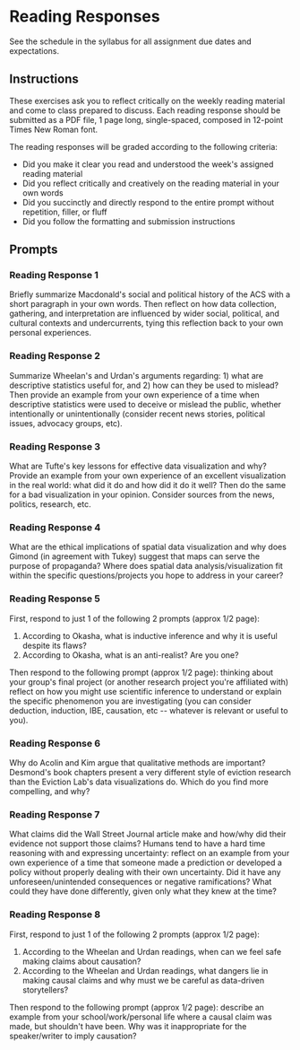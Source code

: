 # Reading Responses

See the schedule in the syllabus for all assignment due dates and expectations.

## Instructions

These exercises ask you to reflect critically on the weekly reading material and come to class prepared to discuss. Each reading response should be submitted as a PDF file, 1 page long, single-spaced, composed in 12-point Times New Roman font.

The reading responses will be graded according to the following criteria:

- Did you make it clear you read and understood the week's assigned reading material
- Did you reflect critically and creatively on the reading material in your own words
- Did you succinctly and directly respond to the entire prompt without repetition, filler, or fluff
- Did you follow the formatting and submission instructions

## Prompts

### Reading Response 1

Briefly summarize Macdonald's social and political history of the ACS with a short paragraph in your own words. Then reflect on how data collection, gathering, and interpretation are influenced by wider social, political, and cultural contexts and undercurrents, tying this reflection back to your own personal experiences.

### Reading Response 2

Summarize Wheelan's and Urdan's arguments regarding: 1) what are descriptive statistics useful for, and 2) how can they be used to mislead? Then provide an example from your own experience of a time when descriptive statistics were used to deceive or mislead the public, whether intentionally or unintentionally (consider recent news stories, political issues, advocacy groups, etc).

### Reading Response 3

What are Tufte's key lessons for effective data visualization and why? Provide an example from your own experience of an excellent visualization in the real world: what did it do and how did it do it well? Then do the same for a bad visualization in your opinion. Consider sources from the news, politics, research, etc.

### Reading Response 4

What are the ethical implications of spatial data visualization and why does Gimond (in agreement with Tukey) suggest that maps can serve the purpose of propaganda? Where does spatial data analysis/visualization fit within the specific questions/projects you hope to address in your career?

### Reading Response 5

First, respond to just 1 of the following 2 prompts (approx 1/2 page):

1. According to Okasha, what is inductive inference and why it is useful despite its flaws?
2. According to Okasha, what is an anti-realist? Are you one?

Then respond to the following prompt (approx 1/2 page): thinking about your group's final project (or another research project you're affiliated with) reflect on how you might use scientific inference to understand or explain the specific phenomenon you are investigating (you can consider deduction, induction, IBE, causation, etc -- whatever is relevant or useful to you).

### Reading Response 6

Why do Acolin and Kim argue that qualitative methods are important? Desmond's book chapters present a very different style of eviction research than the Eviction Lab's data visualizations do. Which do you find more compelling, and why?

### Reading Response 7

What claims did the Wall Street Journal article make and how/why did their evidence not support those claims? Humans tend to have a hard time reasoning with and expressing uncertainty: reflect on an example from your own experience of a time that someone made a prediction or developed a policy without properly dealing with their own uncertainty. Did it have any unforeseen/unintended consequences or negative ramifications? What could they have done differently, given only what they knew at the time?

### Reading Response 8

First, respond to just 1 of the following 2 prompts (approx 1/2 page):

1. According to the Wheelan and Urdan readings, when can we feel safe making claims about causation?
2. According to the Wheelan and Urdan readings, what dangers lie in making causal claims and why must we be careful as data-driven storytellers?

Then respond to the following prompt (approx 1/2 page): describe an example from your school/work/personal life where a causal claim was made, but shouldn't have been. Why was it inappropriate for the speaker/writer to imply causation?
